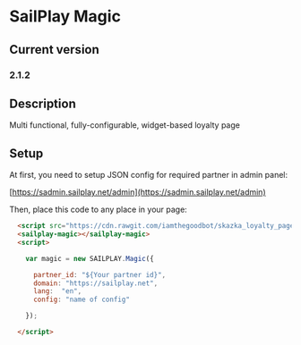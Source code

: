 # SailPlay Magic

## Current version

### 2.1.2

## Description

Multi functional, fully-configurable, widget-based loyalty page

## Setup

At first, you need to setup JSON config for required partner in admin panel: 

[https://sadmin.sailplay.net/admin](https://sadmin.sailplay.net/admin)
    
Then, place this code to any place in your page:
    
```html
  <script src="https://cdn.rawgit.com/iamthegoodbot/skazka_loyalty_page/2.1.2/dist/prod/sailplay-magic.js"></script>
  <sailplay-magic></sailplay-magic>
  <script>

    var magic = new SAILPLAY.Magic({

      partner_id: "${Your partner id}",
      domain: "https://sailplay.net",
      lang:  "en",
      config: "name of config"

    });

  </script>
```